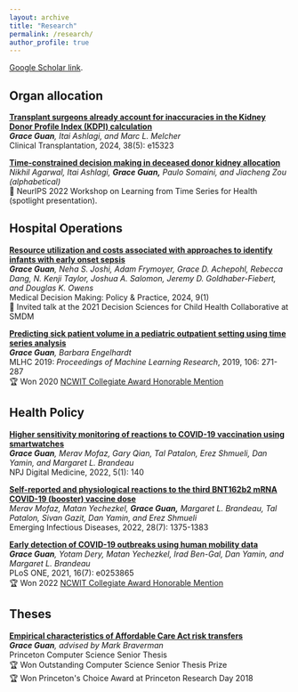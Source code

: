 ```yaml
---
layout: archive
title: "Research"
permalink: /research/
author_profile: true
---
```


<a href="https://scholar.google.com/citations?user=xcJ3x40AAAAJ&hl=en">Google Scholar link</a>.


## Organ allocation


[**Transplant surgeons already account for inaccuracies in the Kidney Donor Profile Index (KDPI) calculation**](https://pubmed.ncbi.nlm.nih.gov/38690616/)\
***Grace Guan**, Itai Ashlagi, and Marc L. Melcher*\
Clinical Transplantation, 2024, 38(5): e15323


[**Time-constrained decision making in deceased donor kidney allocation**]()\
*Nikhil Agarwal, Itai Ashlagi,* ***Grace Guan,*** *Paulo Somaini, and Jiacheng Zou (alphabetical)*\
🌟 NeurIPS 2022 Workshop on Learning from Time Series for Health (spotlight presentation).


## Hospital Operations

[**Resource utilization and costs associated with approaches to identify infants with early onset sepsis**](https://www.ncbi.nlm.nih.gov/pmc/articles/PMC10826394/)\
***Grace Guan**, Neha S. Joshi, Adam Frymoyer, Grace D. Achepohl, Rebecca Dang, N. Kenji Taylor, Joshua A. Salomon, Jeremy D. Goldhaber-Fiebert, and Douglas K. Owens*\
Medical Decision Making: Policy & Practice, 2024, 9(1)\
🌟 Invited talk at the 2021 Decision Sciences for Child Health Collaborative at SMDM


[**Predicting sick patient volume in a pediatric outpatient setting using time series analysis**](http://proceedings.mlr.press/v106/guan19a/guan19a.pdf)\
***Grace Guan**, Barbara Engelhardt*\
MLHC 2019: *Proceedings of Machine Learning Research*, 2019, 106: 271-287\
🏆 Won 2020 [NCWIT Collegiate Award Honorable Mention](https://www.aspirations.org/news/2020-ncwit-collegiate-award-recipients-announced)


## Health Policy

[**Higher sensitivity monitoring of reactions to COVID-19 vaccination using smartwatches**](https://www.nature.com/articles/s41746-022-00683-w)\
***Grace Guan**, Merav Mofaz, Gary Qian, Tal Patalon, Erez Shmueli, Dan Yamin, and Margaret L. Brandeau*\
NPJ Digital Medicine, 2022, 5(1): 140


[**Self-reported and physiological reactions to the third BNT162b2 mRNA COVID-19 (booster) vaccine dose**](https://www.ncbi.nlm.nih.gov/pmc/articles/PMC9239876/)\
*Merav Mofaz, Matan Yechezkel,* ***Grace Guan,*** *Margaret L. Brandeau, Tal Patalon, Sivan Gazit, Dan Yamin, and Erez Shmueli*\
Emerging Infectious Diseases, 2022, 28(7): 1375-1383


[**Early detection of COVID-19 outbreaks using human mobility data**](https://www.ncbi.nlm.nih.gov/pmc/articles/PMC8291683/)\
***Grace Guan**, Yotam Dery, Matan Yechezkel, Irad Ben-Gal, Dan Yamin, and Margaret L. Brandeau*\
PLoS ONE, 2021, 16(7): e0253865\
🏆 Won 2022 [NCWIT Collegiate Award Honorable Mention](https://msande.stanford.edu/news/grace-guan-selected-2022-ncwit-collegiate-award-honorable-mention)



## Theses

[**Empirical characteristics of Affordable Care Act risk transfers**](https://arxiv.org/abs/2208.02372)\
***Grace Guan**, advised by Mark Braverman*\
Princeton Computer Science Senior Thesis\
🏆 Won Outstanding Computer Science Senior Thesis Prize\
🏆 Won Princeton's Choice Award at Princeton Research Day 2018


